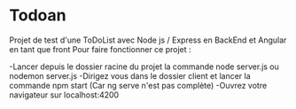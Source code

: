 # Todoan
Projet de test d'une ToDoList avec Node js / Express en BackEnd et Angular en tant que front
Pour faire fonctionner ce projet :

-Lancer depuis le dossier racine du projet la commande node server.js ou nodemon server.js
-Dirigez vous dans le dossier client et lancer la commande npm start (Car ng serve n'est pas complète)
-Ouvrez votre navigateur sur localhost:4200
